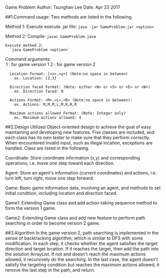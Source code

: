 Game Problem
Author: Tsunghan Lee
Date: Apr 23 2017

##1.Command usage:
Two methods are listed in the following.

  Method 1:
    Execute  execute .jar file:
      `java -jar GameProblem.jar <option>`

  Method 2:
    Compile:
      `javac GameProblem.java`

    Execute method 2:
      `java GameProblem <option>`

  Command arguments:
      <option>  1 : for game version 1
                2 : for game version 2

      Location Format: [<x>,<y>] (Note:no space in between)
        ex. Location: [2,3]

      Direction faced Format: (Note: either <N> or <S> or <E> or <W>)
        ex. Direction faced: N

      Actions Format: <M>,<L>,<R> (Note:no space in between):
        ex. Actions: M,M,M,L,M,R,R,R

      Maximum actions allowed Format: (Note: Integer only)
        ex. Maximum actions allowed: 4


##2.Design
Utilized Object-oriented design to achieve the goal of easy maintaining and
developing new features. Five classes are included, and each class has its
own tester to make sure that they perform correctly. When encountered Invalid
input, such as illegal location, exceptions are handled. Class are listed in
the following.

Coordinate:
  Store coordinate information (x,y) and corresponding operations,
  i.e. move one step toward each direction.

Agent:
  Store an agent's information (current coordinates) and actions,
  i.e. turn left, turn right, move one step forward.

Game:
  Basic game information data, involving an agent, and methods to
  set initial condition, including location and direction faced.

Game1:
  Extending Game class and add action-taking sequence method to form
  the version 1 game.

Game2:
  Extending Game class and add new feature to perform path searching in order
  to become version 2 game.


##3.Algorithm
In the game version 2, path searching is implemented in the sense of
backtracking algorithm, which is similar to DFS with some modification.
In each step, it checks whether the agent satisfies the target direction and
target location. If it reaches the target, then add the path into the
solution ArrayList. If not and doesn't reach the maximum actions allowed, it
recursively do the searching. In the last case, the agent doesn't satisfy
the targeting condition but reaches the maximum actions allowed, it remove
the last step in the path, and return.
